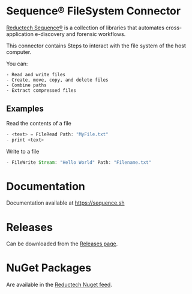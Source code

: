 # Sequence® FileSystem Connector

[Reductech Sequence®](https://gitlab.com/reductech/sequence) is a collection of
libraries that automates cross-application e-discovery and forensic workflows.

This connector contains Steps to interact with the file system of the host computer.

You can:

    - Read and write files
    - Create, move, copy, and delete files
    - Combine paths
    - Extract compressed files

## Examples

Read the contents of a file

```scala
- <text> = FileRead Path: "MyFile.txt"
- print <text>
```

Write to a file

```scala
- FileWrite Stream: "Hello World" Path: "Filename.txt"
```

# Documentation

Documentation available at https://sequence.sh

# Releases

Can be downloaded from the [Releases page](https://gitlab.com/reductech/sequence/connectors/filesystem/-/releases).

# NuGet Packages

Are available in the [Reductech Nuget feed](https://gitlab.com/reductech/nuget/-/packages).

